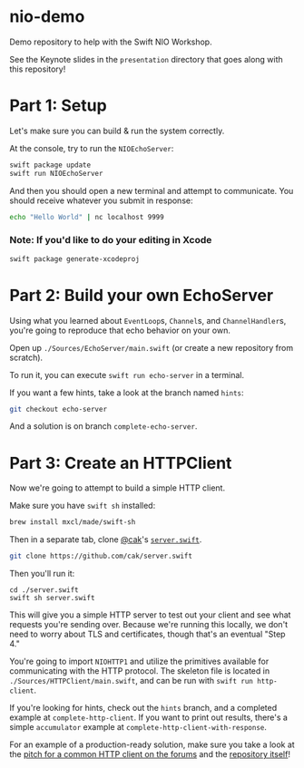 # nio-demo

Demo repository to help with the Swift NIO Workshop.

See the Keynote slides in the `presentation` directory that goes along with this repository!

# Part 1: Setup

Let's make sure you can build & run the system correctly.

At the console, try to run the `NIOEchoServer`:

```swift
swift package update
swift run NIOEchoServer
```

And then you should open a new terminal and attempt to communicate. You should receive whatever you submit in response:

```sh
echo "Hello World" | nc localhost 9999
```

### Note: If you'd like to do your editing in Xcode

```sh
swift package generate-xcodeproj
```

# Part 2: Build your own EchoServer

Using what you learned about `EventLoop`s, `Channel`s, and `ChannelHandler`s, you're going to reproduce that echo behavior on your own.

Open up `./Sources/EchoServer/main.swift` (or create a new repository from scratch).

To run it, you can execute `swift run echo-server` in a terminal.

If you want a few hints, take a look at the branch named `hints`:

```sh
git checkout echo-server
```

And a solution is on branch `complete-echo-server`.

# Part 3: Create an HTTPClient

Now we're going to attempt to build a simple HTTP client.

Make sure you have `swift sh` installed:

```sh
brew install mxcl/made/swift-sh
```

Then in a separate tab, clone [@cak](https://github.com/cak)'s [`server.swift`](https://github.com/cak/server.swift).

```sh
git clone https://github.com/cak/server.swift
```

Then you'll run it:

```
cd ./server.swift
swift sh server.swift
```

This will give you a simple HTTP server to test out your client and see what requests you're sending over. Because we're running this locally, we don't need to worry about TLS and certificates, though that's an eventual "Step 4."

You're going to import `NIOHTTP1` and utilize the primitives available for communicating with the HTTP protocol. The skeleton file is located in `./Sources/HTTPClient/main.swift`, and can be run with `swift run http-client`.

If you're looking for hints, check out the `hints` branch, and a completed example at `complete-http-client`. If you want to print out results, there's a simple `accumulator` example at `complete-http-client-with-response`.

For an example of a production-ready solution, make sure you take a look at the [pitch for a common HTTP client on the forums](https://forums.swift.org/t/generic-http-client-library-pitch/23341) and the [repository itself](https://github.com/swift-server/swift-nio-http-client)!

